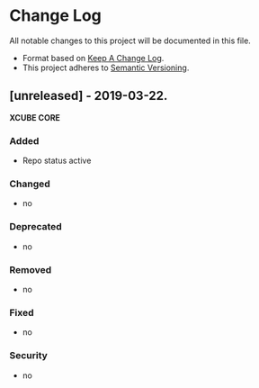 # Change Log

All notable changes to this project will be documented in this file.

- Format based on [Keep A Change Log](https://keepachangelog.com/en/1.0.0/).
- This project adheres to [Semantic Versioning](https://semver.org/).


## [unreleased] - 2019-03-22.

**XCUBE CORE**

### Added

- Repo status active

### Changed

- no

### Deprecated

- no

### Removed

- no

### Fixed

- no

### Security

- no
